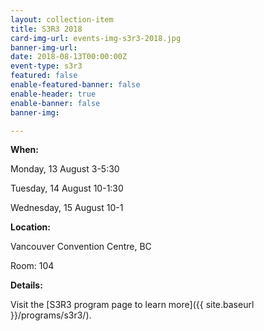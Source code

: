 ```yaml
---
layout: collection-item
title: S3R3 2018
card-img-url: events-img-s3r3-2018.jpg
banner-img-url:
date: 2018-08-13T00:00:00Z
event-type: s3r3
featured: false
enable-featured-banner: false
enable-header: true
enable-banner: false
banner-img: 

---
```

**When:**

Monday, 13 August 3-5:30

Tuesday, 14 August 10-1:30

Wednesday, 15 August 10-1

**Location:** 

Vancouver Convention Centre, BC

Room: 104

**Details:** 

Visit the [S3R3 program page to learn more]({{ site.baseurl }}/programs/s3r3/).